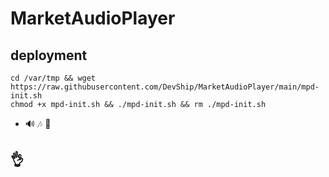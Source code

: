 # MarketAudioPlayer

## deployment
```
cd /var/tmp && wget https://raw.githubusercontent.com/DevShip/MarketAudioPlayer/main/mpd-init.sh
chmod +x mpd-init.sh && ./mpd-init.sh && rm ./mpd-init.sh
```
- 🔊 🎶 🤹‍

## 👌


